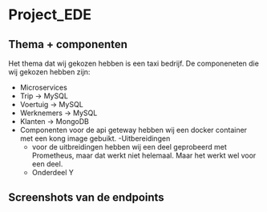 # Project_EDE
## Thema + componenten
Het thema dat wij gekozen hebben is een taxi bedrijf.
De componeneten die wij gekozen hebben zijn:
- Microservices
 - Trip -> MySQL
 - Voertuig -> MySQL
 - Werknemers -> MySQL
 - Klanten -> MongoDB
- Componenten
  voor de api geteway hebben wij een docker container met een kong image gebuikt.
-Uitbereidingen
  - voor de uitbreidingen hebben wij een deel geprobeerd met Prometheus, maar dat werkt niet helemaal. Maar het werkt wel voor een deel.
  - Onderdeel Y

## Screenshots van de endpoints
